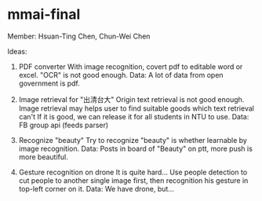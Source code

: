 # mmai-final
Member: Hsuan-Ting Chen, Chun-Wei Chen

Ideas:

1. PDF converter
With image recognition, covert pdf to editable word or excel.
"OCR" is not good enough.
Data: A lot of data from open government is pdf.

2. Image retrieval for "出清台大"
Origin text retrieval is not good enough.
Image retrieval may helps user to find suitable goods which text retrieval can't
If it is good, we can release it for all students in NTU to use.
Data: FB group api (feeds parser)

3. Recognize "beauty"
Try to recognize "beauty" is whether learnable by image recognition.
Data: Posts in board of "Beauty" on ptt, more push is more beautiful.

4. Gesture recognition on drone
It is quite hard... Use people detection to cut people to another single image first, then recognition his gesture in top-left corner on it.
Data: We have drone, but...

